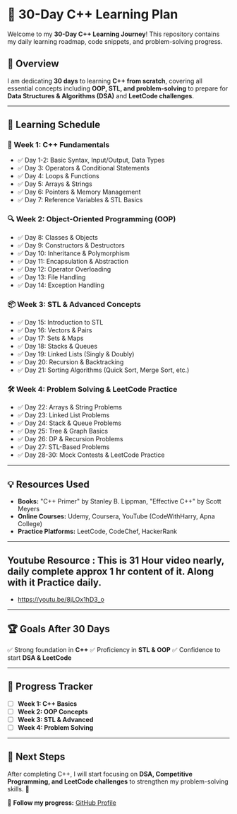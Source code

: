 # 🚀 30-Day C++ Learning Plan

Welcome to my **30-Day C++ Learning Journey**! This repository contains my daily learning roadmap, code snippets, and problem-solving progress.


## 📌 **Overview**
I am dedicating **30 days** to learning **C++ from scratch**, covering all essential concepts including **OOP, STL, and problem-solving** to prepare for **Data Structures & Algorithms (DSA)** and **LeetCode challenges**.

---

## 📅 **Learning Schedule**

### **📖 Week 1: C++ Fundamentals**
- ✅ Day 1-2: Basic Syntax, Input/Output, Data Types
- ✅ Day 3: Operators & Conditional Statements
- ✅ Day 4: Loops & Functions
- ✅ Day 5: Arrays & Strings
- ✅ Day 6: Pointers & Memory Management
- ✅ Day 7: Reference Variables & STL Basics

### **🔍 Week 2: Object-Oriented Programming (OOP)**
- ✅ Day 8: Classes & Objects
- ✅ Day 9: Constructors & Destructors
- ✅ Day 10: Inheritance & Polymorphism
- ✅ Day 11: Encapsulation & Abstraction
- ✅ Day 12: Operator Overloading
- ✅ Day 13: File Handling
- ✅ Day 14: Exception Handling

### **📦 Week 3: STL & Advanced Concepts**
- ✅ Day 15: Introduction to STL
- ✅ Day 16: Vectors & Pairs
- ✅ Day 17: Sets & Maps
- ✅ Day 18: Stacks & Queues
- ✅ Day 19: Linked Lists (Singly & Doubly)
- ✅ Day 20: Recursion & Backtracking
- ✅ Day 21: Sorting Algorithms (Quick Sort, Merge Sort, etc.)

### **🛠️ Week 4: Problem Solving & LeetCode Practice**
- ✅ Day 22: Arrays & String Problems
- ✅ Day 23: Linked List Problems
- ✅ Day 24: Stack & Queue Problems
- ✅ Day 25: Tree & Graph Basics
- ✅ Day 26: DP & Recursion Problems
- ✅ Day 27: STL-Based Problems
- ✅ Day 28-30: Mock Contests & LeetCode Practice

---

## 💡 **Resources Used**
- **Books:** "C++ Primer" by Stanley B. Lippman, "Effective C++" by Scott Meyers
- **Online Courses:** Udemy, Coursera, YouTube (CodeWithHarry, Apna College)
- **Practice Platforms:** LeetCode, CodeChef, HackerRank

---
## Youtube Resource : This is 31 Hour video nearly, daily complete approx 1 hr content of it. Along with it Practice daily.
- https://youtu.be/8jLOx1hD3_o
---

## 🏆 **Goals After 30 Days**
✅ Strong foundation in **C++**
✅ Proficiency in **STL & OOP**
✅ Confidence to start **DSA & LeetCode**

---

## 📌 **Progress Tracker**
- [ ] **Week 1: C++ Basics**
- [ ] **Week 2: OOP Concepts**
- [ ] **Week 3: STL & Advanced**
- [ ] **Week 4: Problem Solving**

---

## 🚀 **Next Steps**
After completing C++, I will start focusing on **DSA, Competitive Programming, and LeetCode challenges** to strengthen my problem-solving skills. 💪

🔗 **Follow my progress:** [GitHub Profile](https://github.com/iankushsingh)
